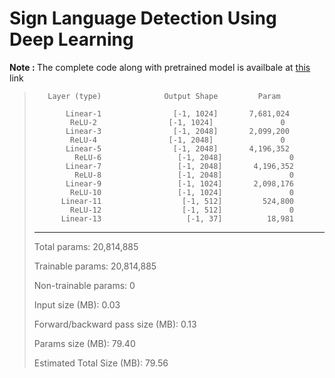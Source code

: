 # Sign Language Detection Using Deep Learning

<b> Note : </b> The complete code along with pretrained model is availbale at [this](https://drive.google.com/file/d/1asp49Y5LbjCnRxetISSnXsfn-cHYaRLP/view?usp=sharing) link 

> 
>        Layer (type)              Output Shape         Param 
> 
>            Linear-1                [-1, 1024]       7,681,024
>             ReLU-2                [-1, 1024]               0
>            Linear-3                [-1, 2048]       2,099,200
>             ReLU-4                [-1, 2048]               0
>            Linear-5                [-1, 2048]       4,196,352
>              ReLU-6                 [-1, 2048]               0
>            Linear-7                 [-1, 2048]       4,196,352
>              ReLU-8                 [-1, 2048]               0
>            Linear-9                 [-1, 1024]       2,098,176
>             ReLU-10                 [-1, 1024]               0
>           Linear-11                  [-1, 512]         524,800
>             ReLU-12                  [-1, 512]               0
>           Linear-13                   [-1, 37]          18,981
> ------------------------------------------------------------------
> Total params: 20,814,885
> 
> Trainable params: 20,814,885
> 
> Non-trainable params: 0
> 
> Input size (MB): 0.03
> 
> Forward/backward pass size (MB): 0.13
> 
> Params size (MB): 79.40
> 
> Estimated Total Size (MB): 79.56
